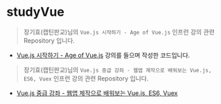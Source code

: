 # studyVue

> 장기효(캡틴판교)님의 `Vue.js 시작하기 - Age of Vue.js` 인프런 강의 관련 Repository 입니다.

- [Vue.js 시작하기 - Age of Vue.js](https://www.inflearn.com/course/Age-of-Vuejs/dashboard) 강의를 들으며 작성한 코드입니다.

> 장기효(캡틴판교)님의 `Vue.js 중급 강좌 - 웹앱 제작으로 배워보는 Vue.js, ES6, Vuex` 인프런 강의 관련 Repository 입니다.

- [Vue.js 중급 강좌 - 웹앱 제작으로 배워보는 Vue.js, ES6, Vuex](https://www.inflearn.com/course/vue-pwa-vue-js-%EC%A4%91%EA%B8%89)
